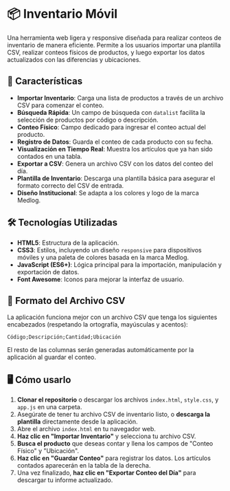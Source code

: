 # 📦 Inventario Móvil

Una herramienta web ligera y responsive diseñada para realizar conteos de inventario de manera eficiente. Permite a los usuarios importar una plantilla CSV, realizar conteos físicos de productos, y luego exportar los datos actualizados con las diferencias y ubicaciones.

## 🚀 Características

* **Importar Inventario**: Carga una lista de productos a través de un archivo CSV para comenzar el conteo.
* **Búsqueda Rápida**: Un campo de búsqueda con `datalist` facilita la selección de productos por código o descripción.
* **Conteo Físico**: Campo dedicado para ingresar el conteo actual del producto.
* **Registro de Datos**: Guarda el conteo de cada producto con su fecha.
* **Visualización en Tiempo Real**: Muestra los artículos que ya han sido contados en una tabla.
* **Exportar a CSV**: Genera un archivo CSV con los datos del conteo del día.
* **Plantilla de Inventario**: Descarga una plantilla básica para asegurar el formato correcto del CSV de entrada.
* **Diseño Institucional**: Se adapta a los colores y logo de la marca Medlog.

## 🛠️ Tecnologías Utilizadas

* **HTML5**: Estructura de la aplicación.
* **CSS3**: Estilos, incluyendo un diseño `responsive` para dispositivos móviles y una paleta de colores basada en la marca Medlog.
* **JavaScript (ES6+)**: Lógica principal para la importación, manipulación y exportación de datos.
* **Font Awesome**: Iconos para mejorar la interfaz de usuario.

## 📄 Formato del Archivo CSV

La aplicación funciona mejor con un archivo CSV que tenga los siguientes encabezados (respetando la ortografía, mayúsculas y acentos):

`Código;Descripción;Cantidad;Ubicación`

El resto de las columnas serán generadas automáticamente por la aplicación al guardar el conteo.

## 🖥️ Cómo usarlo

1.  **Clonar el repositorio** o descargar los archivos `index.html`, `style.css`, y `app.js` en una carpeta.
2.  Asegúrate de tener tu archivo CSV de inventario listo, o **descarga la plantilla** directamente desde la aplicación.
3.  Abre el archivo `index.html` en tu navegador web.
4.  **Haz clic en "Importar Inventario"** y selecciona tu archivo CSV.
5.  **Busca el producto** que deseas contar y llena los campos de "Conteo Físico" y "Ubicación".
6.  **Haz clic en "Guardar Conteo"** para registrar los datos. Los artículos contados aparecerán en la tabla de la derecha.
7.  Una vez finalizado, **haz clic en "Exportar Conteo del Día"** para descargar tu informe actualizado.
